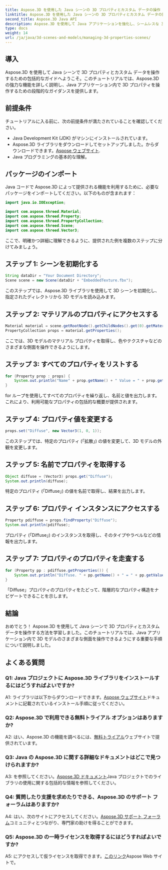 ```yaml
---
title: Aspose.3D を使用した Java シーンの 3D プロパティとカスタム データの操作
linktitle: Aspose.3D を使用した Java シーンの 3D プロパティとカスタム データの操作
second_title: Aspose.3D Java API
description: Aspose.3D を使用して Java アプリケーションを強化し、シームレスな 3D プロパティ操作を実現します。ステップバイステップのガイダンスについては、チュートリアルに従ってください。
type: docs
weight: 14
url: /ja/java/3d-scenes-and-models/managing-3d-properties-scenes/
---
```

## 導入

Aspose.3D を使用して Java シーンで 3D プロパティとカスタム データを操作するための包括的なガイドへようこそ。このチュートリアルでは、Aspose.3D の強力な機能を詳しく説明し、Java アプリケーション内で 3D プロパティを操作するための段階的なガイダンスを提供します。

## 前提条件

チュートリアルに入る前に、次の前提条件が満たされていることを確認してください。

- Java Development Kit (JDK) がマシンにインストールされています。
- Aspose.3D ライブラリをダウンロードしてセットアップしました。からダウンロードできます。[Aspose ウェブサイト](https://releases.aspose.com/3d/java/).
- Java プログラミングの基本的な理解。

## パッケージのインポート

Java コードで Aspose.3D によって提供される機能を利用するために、必要なパッケージをインポートしてください。以下のものが含まれます：

```java
import java.io.IOException;

import com.aspose.threed.Material;
import com.aspose.threed.Property;
import com.aspose.threed.PropertyCollection;
import com.aspose.threed.Scene;
import com.aspose.threed.Vector3;
```

ここで、明確かつ詳細に理解できるように、提供された例を複数のステップに分けてみましょう。

## ステップ 1: シーンを初期化する

```java
String dataDir = "Your Document Directory";
Scene scene = new Scene(dataDir + "EmbeddedTexture.fbx");
```

このステップでは、Aspose.3D ライブラリを使用して 3D シーンを初期化し、指定されたディレクトリから 3D モデルを読み込みます。

## ステップ 2: マテリアルのプロパティにアクセスする

```java
Material material = scene.getRootNode().getChildNodes().get(0).getMaterial();
PropertyCollection props = material.getProperties();
```

ここでは、3D モデルのマテリアル プロパティを取得し、色やテクスチャなどのさまざまな側面を操作できるようにします。

## ステップ 3: すべてのプロパティをリストする

```java
for (Property prop : props) {
    System.out.println("Name" + prop.getName() + " Value = " + prop.getValue());
}
```

for ループを使用してすべてのプロパティを繰り返し、名前と値を出力します。これにより、利用可能なプロパティの包括的な概要が提供されます。

## ステップ 4: プロパティ値を変更する

```java
props.set("Diffuse", new Vector3(1, 0, 1));
```

このステップでは、特定のプロパティ (「拡散」) の値を変更して、3D モデルの外観を変更します。

## ステップ 5: 名前でプロパティを取得する

```java
Object diffuse = (Vector3) props.get("Diffuse");
System.out.println(diffuse);
```

特定のプロパティ (「Diffuse」) の値を名前で取得し、結果を出力します。

## ステップ 6: プロパティ インスタンスにアクセスする

```java
Property pdiffuse = props.findProperty("Diffuse");
System.out.println(pdiffuse);
```

プロパティ (「Diffuse」) のインスタンスを取得し、そのタイプやラベルなどの情報を出力します。

## ステップ 7: プロパティのプロパティを走査する

```java
for (Property pp : pdiffuse.getProperties()) {
    System.out.println("Diffuse. " + pp.getName() + " = " + pp.getValue());
}
```

「Diffuse」プロパティのプロパティをたどって、階層的なプロパティ構造をナビゲートできることを示します。

## 結論

おめでとう！ Aspose.3D を使用して Java シーンで 3D プロパティとカスタム データを操作する方法を学習しました。このチュートリアルでは、Java アプリケーション内で 3D モデルのさまざまな側面を操作できるようにする重要な手順について説明しました。

## よくある質問

### Q1: Java プロジェクトに Aspose.3D ライブラリをインストールするにはどうすればよいですか?

 A1: ライブラリは以下からダウンロードできます。[Aspose ウェブサイト](https://releases.aspose.com/3d/java/)ドキュメントに記載されているインストール手順に従ってください。

### Q2: Aspose.3D で利用できる無料トライアル オプションはありますか?

 A2: はい、Aspose.3D の機能を調べるには、[無料トライアル](https://releases.aspose.com/)ウェブサイトで提供されています。

### Q3: Java の Aspose.3D に関する詳細なドキュメントはどこで見つけられますか?

 A3: を参照してください。[Aspose.3D ドキュメント](https://reference.aspose.com/3d/java/)Java プロジェクトでのライブラリの使用に関する包括的な情報を参照してください。

### Q4: 質問したり支援を求めたりできる、Aspose.3D のサポート フォーラムはありますか?

 A4: はい、次のサイトにアクセスしてください。[Aspose.3D サポート フォーラム](https://forum.aspose.com/c/3d/18)コミュニティとつながり、専門家の助けを得ることができます。

### Q5: Aspose.3D の一時ライセンスを取得するにはどうすればよいですか?

 A5: にアクセスして仮ライセンスを取得できます。[このリンク](https://purchase.aspose.com/temporary-license/)Aspose Web サイトで。